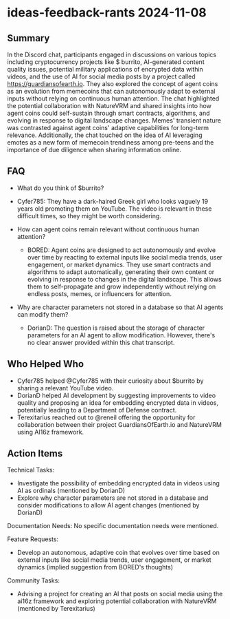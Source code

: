 # ideas-feedback-rants 2024-11-08

## Summary

In the Discord chat, participants engaged in discussions on various topics including cryptocurrency projects like $
burrito, AI-generated content quality issues, potential military applications of encrypted data within videos, and the
use of AI for social media posts by a project called https://guardiansofearth.io. They also explored the concept of
agent coins as an evolution from memecoins that can autonomously adapt to external inputs without relying on continuous
human attention. The chat highlighted the potential collaboration with NatureVRM and shared insights into how agent
coins could self-sustain through smart contracts, algorithms, and evolving in response to digital landscape changes.
Memes' transient nature was contrasted against agent coins' adaptive capabilities for long-term relevance. Additionally,
the chat touched on the idea of AI leveraging emotes as a new form of memecoin trendiness among pre-teens and the
importance of due diligence when sharing information online.

## FAQ

- What do you think of $burrito?
- Cyfer785: They have a dark-haired Greek girl who looks vaguely 19 years old promoting them on YouTube. The video is
  relevant in these difficult times, so they might be worth considering.

- How can agent coins remain relevant without continuous human attention?

    - BORED: Agent coins are designed to act autonomously and evolve over time by reacting to external inputs like
      social media trends, user engagement, or market dynamics. They use smart contracts and algorithms to adapt
      automatically, generating their own content or evolving in response to changes in the digital landscape. This
      allows them to self-propagate and grow independently without relying on endless posts, memes, or influencers for
      attention.

- Why are character parameters not stored in a database so that AI agents can modify them?
    - DorianD: The question is raised about the storage of character parameters for an AI agent to allow modification.
      However, there's no clear answer provided within this chat transcript.

## Who Helped Who

- Cyfer785 helped @Cyfer785 with their curiosity about $burrito by sharing a relevant YouTube video.
- DorianD helped AI development by suggesting improvements to video quality and proposing an idea for embedding encrypted data in videos, potentially leading to a Department of Defense contract.
- Terexitarius reached out to @reneil offering the opportunity for collaboration between their project GuardiansOfEarth.io and NatureVRM using AI16z framework.

## Action Items

Technical Tasks:

- Investigate the possibility of embedding encrypted data in videos using AI as ordinals (mentioned by DorianD)
- Explore why character parameters are not stored in a database and consider modifications to allow AI agent changes (mentioned by DorianD)

Documentation Needs:
No specific documentation needs were mentioned.

Feature Requests:

- Develop an autonomous, adaptive coin that evolves over time based on external inputs like social media trends, user engagement, or market dynamics (implied suggestion from BORED's thoughts)

Community Tasks:

- Advising a project for creating an AI that posts on social media using the ai16z framework and exploring potential collaboration with NatureVRM (mentioned by Terexitarius)
